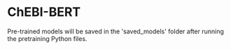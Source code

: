 # ChEBI-BERT

Pre-trained models will be saved in the 'saved_models' folder after running the pretraining Python files. 
